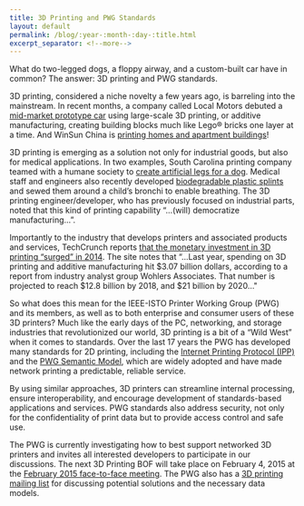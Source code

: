 ```yaml
---
title: 3D Printing and PWG Standards
layout: default
permalink: /blog/:year-:month-:day-:title.html
excerpt_separator: <!--more-->
---
```


What do two-legged dogs, a floppy airway, and a custom-built car have in common? The answer: 3D printing and PWG standards.

3D printing, considered a niche novelty a few years ago, is barreling into the mainstream. In recent months, a company called Local Motors debuted a [mid-market prototype car](http://www.nytimes.com/2015/01/16/business/a-3-d-printed-car-ready-for-the-road.html) using large-scale 3D printing, or additive manufacturing, creating building blocks much like Lego&reg; bricks one layer at a time. And WinSun China is [printing homes and apartment buildings](http://www.3ders.org/articles/20150118-winsun-builds-world-first-3d-printed-villa-and-tallest-3d-printed-building-in-china.html)!

3D printing is emerging as a solution not only for industrial goods, but also for medical applications. In two examples, South Carolina printing company teamed with a humane society to [create artificial legs for a dog](http://io9.com/3d-printing-has-turned-this-canine-into-a-cyborg-1672174093). Medical staff and engineers also recently developed [biodegradable plastic splints](http://www.9news.com/story/news/health/2014/12/16/organs-on-demand/20481337/) and sewed them around a child’s bronchi to enable breathing. The 3D printing engineer/developer, who has previously focused on industrial parts, noted that this kind of printing capability “…(will) democratize manufacturing…”.

Importantly to the industry that develops printers and associated products and services, TechCrunch reports [that the monetary investment in 3D printing “surged” in 2014](http://techcrunch.com/2014/12/17/innovation-and-investment-in-3d-printing-surges/). The site notes that “...Last year, spending on 3D printing and additive manufacturing hit $3.07 billion dollars, according to a report from industry analyst group Wohlers Associates. That number is projected to reach $12.8 billion by 2018, and $21 billion by 2020…"

So what does this mean for the IEEE-ISTO Printer Working Group (PWG) and its members, as well as to both enterprise and consumer users of these 3D printers? Much like the early days of the PC, networking, and storage industries that revolutionized our world, 3D printing is a bit of a “Wild West” when it comes to standards. Over the last 17 years the PWG has developed many standards for 2D printing, including the [Internet Printing Protocol (IPP)](/ipp) and the [PWG Semantic Model](/sm), which are widely adopted and have made network printing a predictable, reliable service.

By using similar approaches, 3D printers can streamline internal processing, ensure interoperability, and encourage development of standards-based applications and services. PWG standards also address security, not only for the confidentiality of print data but to provide access control and safe use.

The PWG is currently investigating how to best support networked 3D printers and invites all interested developers to participate in our discussions. The next 3D Printing BOF will take place on February 4, 2015 at the [February 2015 face-to-face meeting](/chair/meeting-info/february_2015_elsegundo.html). The PWG also has a [3D printing mailing list](/bofs.html) for discussing potential solutions and the necessary data models.
